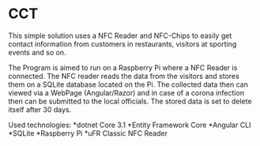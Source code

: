 # CCT

This simple solution uses a NFC Reader and NFC-Chips to easily get contact information from customers in restaurants, visitors at sporting events and so on.

The Program is aimed to run on a Raspberry Pi where a NFC Reader is connected. The NFC reader reads the data from the visitors and stores them on a SQLite database located on the Pi. The collected data then can viewed via a WebPage (Angular/Razor) and in case of a corona infection then can be submitted to the local officials. The stored data is set to delete itself after 30 days.

Used technologies:
*dotnet Core 3.1
*Entity Framework Core
*Angular CLI
*SQLite
*Raspberry Pi
*uFR Classic NFC Reader
